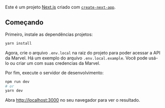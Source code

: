 Este é um projeto [Next.js](https://nextjs.org/) criado com [`create-next-app`](https://github.com/vercel/next.js/tree/canary/packages/create-next-app).

## Começando

Primeiro, instale as dependências projetos:

```bash
yarn install
```

Agora, crie o arquivo `.env.local` na raiz do projeto para poder acessar a API da Marvel. 
Há um exemplo do arquivo `.env.local.example`. Você pode usá-lo ou criar um com suas credencias da Marvel.

Por fim, execute o servidor de desenvolvimento:

```bash
npm run dev
# or
yarn dev
```

Abra [http://localhost:3000](http://localhost:3000) no seu navegador para ver o resultado.

